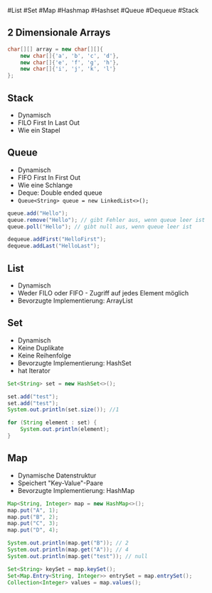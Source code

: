 #List #Set #Map #Hashmap #Hashset #Queue #Dequeue #Stack

## 2 Dimensionale Arrays

``` java
char[][] array = new char[][]{
	new char[]{'a', 'b', 'c', 'd'},
	new char[]{'e', 'f', 'g', 'h'},
	new char[]{'i', 'j', 'k', 'l'}	
};
```

## Stack

- Dynamisch
- FILO First In Last Out
- Wie ein Stapel

## Queue

- Dynamisch
- FIFO First In First Out
- Wie eine Schlange
- Deque: Double ended queue
- `Queue<String> queue = new LinkedList<>();`

``` java
queue.add("Hello");
queue.remove("Hello"); // gibt Fehler aus, wenn queue leer ist
queue.poll("Hello"); // gibt null aus, wenn queue leer ist

dequeue.addFirst("HelloFirst");
dequeue.addLast("HelloLast");
```

## List

- Dynamisch
- Weder FILO oder FIFO - Zugriff auf jedes Element möglich
- Bevorzugte Implementierung: ArrayList

## Set

- Dynamisch
- Keine Duplikate
- Keine Reihenfolge
- Bevorzugte Implementierung: HashSet
- hat Iterator

``` Java
Set<String> set = new HashSet<>();

set.add("test");
set.add("test");
System.out.println(set.size()); //1

for (String element : set) {
	System.out.println(element);
}
```

## Map

- Dynamische Datenstruktur
- Speichert "Key-Value"-Paare
- Bevorzugte Implementierung: HashMap

``` java
Map<String, Integer> map = new HashMap<>();
map.put("A", 1);
map.put("B", 2);
map.put("C", 3);
map.put("D", 4);

System.out.println(map.get("B")); // 2
System.out.println(map.get("A")); // 4
System.out.println(map.get("test")); // null

Set<String> keySet = map.keySet();
Set<Map.Entry<String, Integer>> entrySet = map.entrySet();
Collection<Integer> values = map.values();
```

